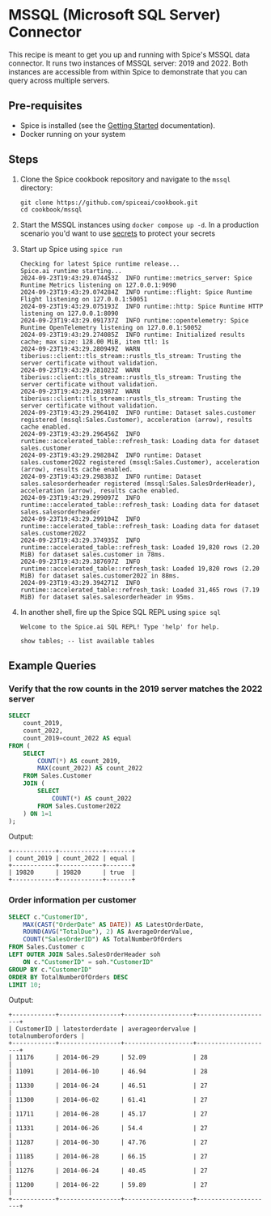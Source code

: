 # MSSQL (Microsoft SQL Server) Connector

This recipe is meant to get you up and running with Spice's MSSQL data connector. It runs two instances of MSSQL server: 2019 and 2022. Both
instances are accessible from within Spice to demonstrate that you can query across multiple servers.

## Pre-requisites

- Spice is installed (see the [Getting Started](https://docs.spiceai.org/getting-started) documentation).
- Docker running on your system

## Steps

1. Clone the Spice cookbook repository and navigate to the `mssql` directory:

    ```shell
    git clone https://github.com/spiceai/cookbook.git
    cd cookbook/mssql
    ```

2. Start the MSSQL instances using `docker compose up -d`. In a production scenario you'd want to use [secrets](https://docs.spiceai.org/components/secret-stores) to protect your secrets
3. Start up Spice using `spice run`

    ```shell
    Checking for latest Spice runtime release...
    Spice.ai runtime starting...
    2024-09-23T19:43:29.074453Z  INFO runtime::metrics_server: Spice Runtime Metrics listening on 127.0.0.1:9090
    2024-09-23T19:43:29.074284Z  INFO runtime::flight: Spice Runtime Flight listening on 127.0.0.1:50051
    2024-09-23T19:43:29.075193Z  INFO runtime::http: Spice Runtime HTTP listening on 127.0.0.1:8090
    2024-09-23T19:43:29.091737Z  INFO runtime::opentelemetry: Spice Runtime OpenTelemetry listening on 127.0.0.1:50052
    2024-09-23T19:43:29.274085Z  INFO runtime: Initialized results cache; max size: 128.00 MiB, item ttl: 1s
    2024-09-23T19:43:29.280949Z  WARN tiberius::client::tls_stream::rustls_tls_stream: Trusting the server certificate without validation.
    2024-09-23T19:43:29.281023Z  WARN tiberius::client::tls_stream::rustls_tls_stream: Trusting the server certificate without validation.
    2024-09-23T19:43:29.281987Z  WARN tiberius::client::tls_stream::rustls_tls_stream: Trusting the server certificate without validation.
    2024-09-23T19:43:29.296410Z  INFO runtime: Dataset sales.customer registered (mssql:Sales.Customer), acceleration (arrow), results cache enabled.
    2024-09-23T19:43:29.296456Z  INFO runtime::accelerated_table::refresh_task: Loading data for dataset sales.customer
    2024-09-23T19:43:29.298284Z  INFO runtime: Dataset sales.customer2022 registered (mssql:Sales.Customer), acceleration (arrow), results cache enabled.
    2024-09-23T19:43:29.298383Z  INFO runtime: Dataset sales.salesorderheader registered (mssql:Sales.SalesOrderHeader), acceleration (arrow), results cache enabled.
    2024-09-23T19:43:29.299097Z  INFO runtime::accelerated_table::refresh_task: Loading data for dataset sales.salesorderheader
    2024-09-23T19:43:29.299104Z  INFO runtime::accelerated_table::refresh_task: Loading data for dataset sales.customer2022
    2024-09-23T19:43:29.374935Z  INFO runtime::accelerated_table::refresh_task: Loaded 19,820 rows (2.20 MiB) for dataset sales.customer in 78ms.
    2024-09-23T19:43:29.387697Z  INFO runtime::accelerated_table::refresh_task: Loaded 19,820 rows (2.20 MiB) for dataset sales.customer2022 in 88ms.
    2024-09-23T19:43:29.394271Z  INFO runtime::accelerated_table::refresh_task: Loaded 31,465 rows (7.19 MiB) for dataset sales.salesorderheader in 95ms.
    ```

4. In another shell, fire up the Spice SQL REPL using `spice sql`

    ```shell
    Welcome to the Spice.ai SQL REPL! Type 'help' for help.

    show tables; -- list available tables
    ```

## Example Queries

### Verify that the row counts in the 2019 server matches the 2022 server

```sql
SELECT
    count_2019,
    count_2022,
    count_2019=count_2022 AS equal
FROM (
    SELECT
        COUNT(*) AS count_2019,
        MAX(count_2022) AS count_2022
    FROM Sales.Customer
    JOIN (
        SELECT
            COUNT(*) AS count_2022
        FROM Sales.Customer2022
    ) ON 1=1
);
```

Output:

```shell
+------------+------------+-------+
| count_2019 | count_2022 | equal |
+------------+------------+-------+
| 19820      | 19820      | true  |
+------------+------------+-------+
```

### Order information per customer

```sql
SELECT c."CustomerID",
    MAX(CAST("OrderDate" AS DATE)) AS LatestOrderDate,
    ROUND(AVG("TotalDue"), 2) AS AverageOrderValue,
    COUNT("SalesOrderID") AS TotalNumberOfOrders
FROM Sales.Customer c
LEFT OUTER JOIN Sales.SalesOrderHeader soh
    ON c."CustomerID" = soh."CustomerID"
GROUP BY c."CustomerID"
ORDER BY TotalNumberOfOrders DESC
LIMIT 10;
```

Output:

```shell
+------------+-----------------+-------------------+---------------------+
| CustomerID | latestorderdate | averageordervalue | totalnumberoforders |
+------------+-----------------+-------------------+---------------------+
| 11176      | 2014-06-29      | 52.09             | 28                  |
| 11091      | 2014-06-10      | 46.94             | 28                  |
| 11330      | 2014-06-24      | 46.51             | 27                  |
| 11300      | 2014-06-02      | 61.41             | 27                  |
| 11711      | 2014-06-28      | 45.17             | 27                  |
| 11331      | 2014-06-26      | 54.4              | 27                  |
| 11287      | 2014-06-30      | 47.76             | 27                  |
| 11185      | 2014-06-28      | 66.15             | 27                  |
| 11276      | 2014-06-24      | 40.45             | 27                  |
| 11200      | 2014-06-22      | 59.89             | 27                  |
+------------+-----------------+-------------------+---------------------+
```
